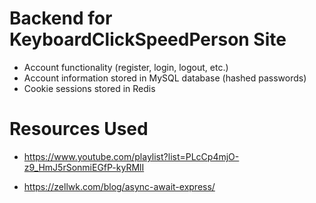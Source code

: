 # Backend for KeyboardClickSpeedPerson Site

- Account functionality (register, login, logout, etc.)
- Account information stored in MySQL database (hashed passwords)
- Cookie sessions stored in Redis

# Resources Used
- https://www.youtube.com/playlist?list=PLcCp4mjO-z9_HmJ5rSonmiEGfP-kyRMlI

- https://zellwk.com/blog/async-await-express/